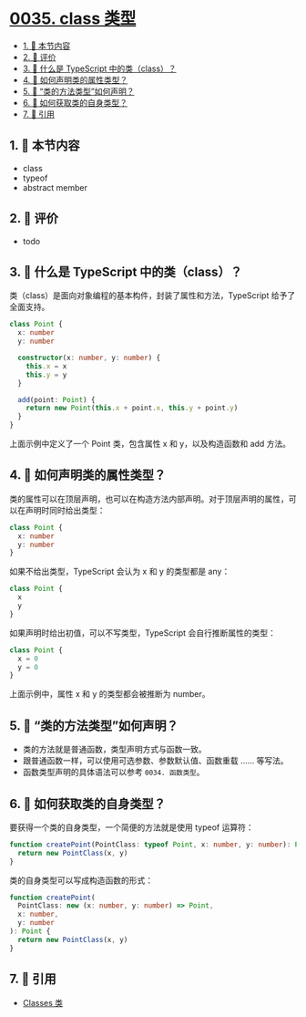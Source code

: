 # [0035. class 类型](https://github.com/tnotesjs/TNotes.typescript/tree/main/notes/0035.%20class%20%E7%B1%BB%E5%9E%8B)

<!-- region:toc -->

- [1. 🎯 本节内容](#1--本节内容)
- [2. 🫧 评价](#2--评价)
- [3. 🤔 什么是 TypeScript 中的类（class）？](#3--什么是-typescript-中的类class)
- [4. 🤔 如何声明类的属性类型？](#4--如何声明类的属性类型)
- [5. 🤔 “类的方法类型”如何声明？](#5--类的方法类型如何声明)
- [6. 🤔 如何获取类的自身类型？](#6--如何获取类的自身类型)
- [7. 🔗 引用](#7--引用)

<!-- endregion:toc -->

## 1. 🎯 本节内容

- class
- typeof
- abstract member

## 2. 🫧 评价

- todo

## 3. 🤔 什么是 TypeScript 中的类（class）？

类（class）是面向对象编程的基本构件，封装了属性和方法，TypeScript 给予了全面支持。

```ts
class Point {
  x: number
  y: number

  constructor(x: number, y: number) {
    this.x = x
    this.y = y
  }

  add(point: Point) {
    return new Point(this.x + point.x, this.y + point.y)
  }
}
```

上面示例中定义了一个 Point 类，包含属性 x 和 y，以及构造函数和 add 方法。

## 4. 🤔 如何声明类的属性类型？

类的属性可以在顶层声明，也可以在构造方法内部声明。对于顶层声明的属性，可以在声明时同时给出类型：

```ts
class Point {
  x: number
  y: number
}
```

如果不给出类型，TypeScript 会认为 x 和 y 的类型都是 any：

```ts
class Point {
  x
  y
}
```

如果声明时给出初值，可以不写类型，TypeScript 会自行推断属性的类型：

```ts
class Point {
  x = 0
  y = 0
}
```

上面示例中，属性 x 和 y 的类型都会被推断为 number。

## 5. 🤔 “类的方法类型”如何声明？

- 类的方法就是普通函数，类型声明方式与函数一致。
- 跟普通函数一样，可以使用可选参数、参数默认值、函数重载 …… 等写法。
- 函数类型声明的具体语法可以参考 `0034. 函数类型`。

## 6. 🤔 如何获取类的自身类型？

要获得一个类的自身类型，一个简便的方法就是使用 typeof 运算符：

```ts
function createPoint(PointClass: typeof Point, x: number, y: number): Point {
  return new PointClass(x, y)
}
```

类的自身类型可以写成构造函数的形式：

```ts
function createPoint(
  PointClass: new (x: number, y: number) => Point,
  x: number,
  y: number
): Point {
  return new PointClass(x, y)
}
```

## 7. 🔗 引用

- [Classes 类][1]

[1]: https://www.typescriptlang.org/docs/handbook/2/classes.html
